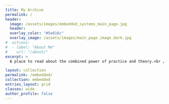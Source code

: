```yaml
---
title: My Archive
permalink: /
header:
  image: /assets/images/embedded_systems_main_page.jpg
  header:
  overlay_color: "#5e616c"
  overlay_image: /assets/images/main_page_image_dark.jpg
#  actions:
#  - label: "About Me"
#    url: "/about/"
excerpt: >
  A place to read about the combined power of practice and theory.<br />

layout: collection
permalink: /embedded/
collection: embedded
entries_layout: grid
classes: wide
author_profile: false
---
```

